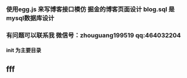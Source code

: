 ### 使用egg.js 来写博客接口模仿 掘金的博客页面设计  blog.sql 是 mysql数据库设计
### 有问题可以联系我  微信号：zhouguang199519  qq:464032204
#### init 为主要目录
## fff